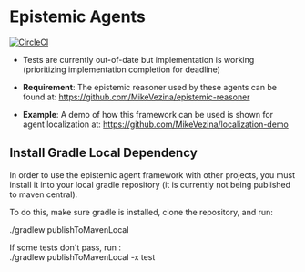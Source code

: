 # Epistemic Agents 
[![CircleCI](https://circleci.com/gh/MikeVezina/epistemic-agents/tree/master.svg?style=svg&circle-token=d7ce6dbdee725382aab008ae3406668de1e409d7)](https://circleci.com/gh/MikeVezina/epistemic-agents/tree/master)

- Tests are currently out-of-date but implementation is working (prioritizing implementation completion for deadline)

- **Requirement**: The epistemic reasoner used by these agents can be found at: https://github.com/MikeVezina/epistemic-reasoner
- **Example**: A demo of how this framework can be used is shown for agent localization at: https://github.com/MikeVezina/localization-demo


## Install Gradle Local Dependency
In order to use the epistemic agent framework with other projects, you must install it into your local gradle repository (it is currently not being published to maven central). 

 To do this, make sure gradle is installed, clone the repository, and run: 
   
   ./gradlew publishToMavenLocal 
   
If some tests don't pass, run :  
  ./gradlew publishToMavenLocal -x test 
